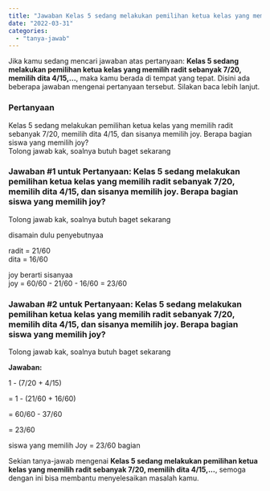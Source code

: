 ```yaml
---
title: "Jawaban Kelas 5 sedang melakukan pemilihan ketua kelas yang memilih radit sebanyak 7/20, memilih dita 4/15,..."
date: "2022-03-31"
categories: 
  - "tanya-jawab"
---
```


Jika kamu sedang mencari jawaban atas pertanyaan: **Kelas 5 sedang melakukan pemilihan ketua kelas yang memilih radit sebanyak 7/20, memilih dita 4/15,...**, maka kamu berada di tempat yang tepat. Disini ada beberapa jawaban mengenai pertanyaan tersebut. Silakan baca lebih lanjut.

### Pertanyaan

Kelas 5 sedang melakukan pemilihan ketua kelas yang memilih radit sebanyak 7/20, memilih dita 4/15, dan sisanya memilih joy. Berapa bagian siswa yang memilih joy?  
Tolong jawab kak, soalnya butuh baget sekarang

### Jawaban #1 untuk Pertanyaan: Kelas 5 sedang melakukan pemilihan ketua kelas yang memilih radit sebanyak 7/20, memilih dita 4/15, dan sisanya memilih joy. Berapa bagian siswa yang memilih joy?  
Tolong jawab kak, soalnya butuh baget sekarang

disamain dulu penyebutnyaa  
  
radit = 21/60  
dita = 16/60  
  
joy berarti sisanyaa  
joy = 60/60 - 21/60 - 16/60 = 23/60

### Jawaban #2 untuk Pertanyaan: Kelas 5 sedang melakukan pemilihan ketua kelas yang memilih radit sebanyak 7/20, memilih dita 4/15, dan sisanya memilih joy. Berapa bagian siswa yang memilih joy?  
Tolong jawab kak, soalnya butuh baget sekarang

**Jawaban:**

1 - (7/20 + 4/15)

\= 1 - (21/60 + 16/60)

\= 60/60 - 37/60

\= 23/60

siswa yang memilih Joy = 23/60 bagian

Sekian tanya-jawab mengenai **Kelas 5 sedang melakukan pemilihan ketua kelas yang memilih radit sebanyak 7/20, memilih dita 4/15,...**, semoga dengan ini bisa membantu menyelesaikan masalah kamu.

